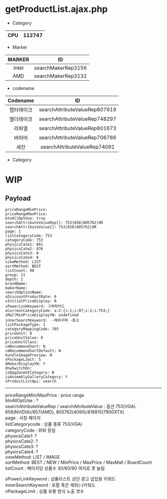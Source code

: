 # getProductList.ajax.php

- Category

|  CPU  |  112747  |
|:-----:|:--------:|

- Marker

| MARKER  |         ID          |
|:-------:|:-------------------:|
|  Intel  | searchMakerRep3156  |
|   AMD   | searchMakerRep3132  |


- codename

|            Codename             |              ID               |
|:-------------------------------:|:-----------------------------:|
|              랩터레이크              | searchAttributeValueRep807919 |
|              엘더레이크              | searchAttributeValueRep748297 |
|               라파엘               | searchAttributeValueRep801673 |
|               버미어               | searchAttributeValueRep706786 |
|               세잔                | searchAttributeValueRep74091  |

- Category


# WIP
## Payload

```
priceRangeMinPrice: 
priceRangeMaxPrice: 
btnAllOptUse: true
searchAttributeValueRep[]: 753|658|805762|OR
searchAttributeValue[]: 753|658|805762|OR
page: 1
listCategoryCode: 753
categoryCode: 753
physicsCate1: 861
physicsCate2: 876
physicsCate3: 0
physicsCate4: 0
viewMethod: LIST
sortMethod: BEST
listCount: 90
group: 11
depth: 2
brandName: 
makerName: 
searchOptionName: 
sDiscountProductRate: 0
sInitialPriceDisplay: N
sPowerLinkKeyword: 그래픽카드
oCurrentCategoryCode: a:2:{i:1;i:97;i:2;i:753;}
sMallMinPriceDisplayYN: undefined
innerSearchKeyword:  -해외구매 -중고
listPackageType: 1
categoryMappingCode: 705
priceUnit: 0
priceUnitValue: 0
priceUnitClass: 
cmRecommendSort: N
cmRecommendSortDefault: N
bundleImagePreview: N
nPackageLimit: 5
bMakerDisplayYN: Y
dnwSwitchOn: 
isDpgZoneUICategory: N
isAssemblyGalleryCategory: Y
sProductListApi: search   
```
***
priceRangeMin/MaxPrice : price range  
btnAllOptUse : ?  
searchAttributeValueRep / searchAttributeValue : 옵션 753(VGA). 658(NVIDIA)/657(AMD), 805762(4090)/818815(7900XTX)  
page : 서칭 페이지  
listCategorycode : 상품 종류 753(VGA)  
categoryCode : 위와 동일  
physicsCate1: ?  
physicsCate2: ?  
physicsCate3: ?  
physicsCate4: ?  
viewMethod: LIST / IMAGE  
sortMethod: BEST / NEW / MinPrice / MaxPrice / MaxMall / BoardCount  
listCount : 페이지당 상품수 30/60/90 억지로 못 늘림

sPowerLinkKeyword : 상품리스트 상단 광고 삽입용 키워드   
innerSearchKeyword : 포함 혹은 제외(-)키워드   
nPackageLimit : 상품 유통 방식 노출 갯수